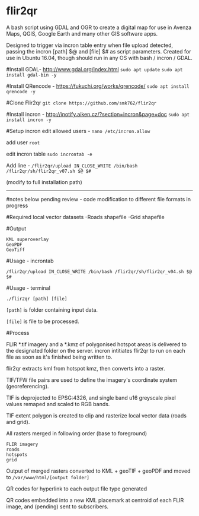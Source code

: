 # flir2qr
A bash script using GDAL and OGR to create a digital map for use in Avenza Maps, QGIS, Google Earth and many other GIS software apps.

Designed to trigger via incron table entry when file upload detected, passing the incron [path] $@ and [file] $# as script parameters. Created for use in Ubuntu 16.04, though should run in any OS with bash / incron / GDAL.

#Install GDAL- http://www.gdal.org/index.html
`sudo apt update`
`sudo apt install gdal-bin -y`

#Install QRencode - https://fukuchi.org/works/qrencode/
`sudo apt install qrencode -y`

#Clone Flir2qr
`git clone https://github.com/smk762/flir2qr`

#Install incron - http://inotify.aiken.cz/?section=incron&page=doc
`sudo apt install incron -y`

#Setup incron 
edit allowed users - `nano /etc/incron.allow` 

add user `root`

edit incron table `sudo incrontab -e`

Add line - `/flir2qr/upload IN_CLOSE_WRITE /bin/bash /flir2qr/sh/flir2qr_v07.sh $@ $#`

(modify to full installation path)

----------------------------------------------------------------------------------------------------------------------
#notes below pending review - code modification to different file formats in progress

#Required local vector datasets -Roads shapefile -Grid shapefile

#Output

    KML superoverlay
    GeoPDF
    GeoTiff

#Usage - incrontab

`/flir2qr/upload IN_CLOSE_WRITE /bin/bash /flir2qr/sh/flir2qr_v04.sh $@ $#`

#Usage - terminal

`./flir2qr [path] [file]`

`[path]` is folder containing input data.

`[file]` is file to be processed.

#Process

FLIR *.tif imagery and a *.kmz of polygonised hotspot areas is delivered to the designated folder on the server. incron intitiates flir2qr to run on each file as soon as it's finished being written to.

flir2qr extracts kml from hotspot kmz, then converts into a raster.

TIF/TFW file pairs are used to define the imagery's coordinate system (georeferencing).

TIF is deprojected to EPSG:4326, and single band u16 greyscale pixel values remaped and scaled to RGB bands.

TIF extent polygon is created to clip and rasterize local vector data (roads and grid).

All rasters merged in following order (base to foreground)

    FLIR imagery
    roads
    hotspots
    grid

Output of merged rasters converted to KML + geoTIF + geoPDF and moved to `/var/www/html/[output folder]`

QR codes for hyperlink to each output file type generated

QR codes embedded into a new KML placemark at centroid of each FLIR image, and (pending) sent to subscribers.
